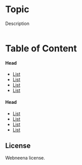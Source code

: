 # Topic
Description
```bash

```

# Table of Content
#### Head
* [List](Link)
* [List](Link)
* [List](Link)
* [List](Link)

#### Head
* [List](Link)
* [List](Link)
* [List](Link)
* [List](Link)

## License
Webneena license.